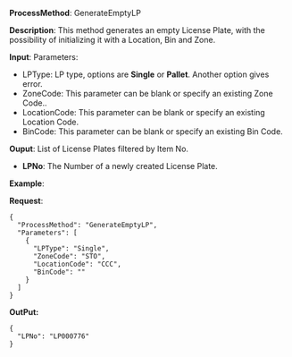 **ProcessMethod**: GenerateEmptyLP

**Description**:
This method generates an empty License Plate, with the possibility of initializing it with a Location, Bin and Zone.

**Input**:
Parameters: 
-	LPType: LP type, options are **Single** or **Pallet**. Another option gives error.
-	ZoneCode: This parameter can be blank or specify an existing Zone Code..
-	LocationCode: This parameter can be blank or specify an existing Location Code.
-	BinCode: This parameter can be blank or specify an existing Bin Code.

**Ouput**: List of License Plates filtered by Item No.

-	**LPNo**: The Number of a newly created License Plate.

**Example**:

**Request**:
```
{
  "ProcessMethod": "GenerateEmptyLP",
  "Parameters": [
    {
      "LPType": "Single",
      "ZoneCode": "STO",
      "LocationCode": "CCC",
      "BinCode": ""
    }
  ]
}
```

**OutPut:**


```
{
  "LPNo": "LP000776"
}
```

